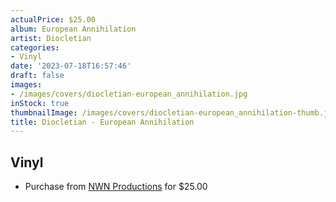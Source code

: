 ```yaml
---
actualPrice: $25.00
album: European Annihilation
artist: Diocletian
categories:
- Vinyl
date: '2023-07-18T16:57:46'
draft: false
images:
- /images/covers/diocletian-european_annihilation.jpg
inStock: true
thumbnailImage: /images/covers/diocletian-european_annihilation-thumb.jpg
title: Diocletian - European Annihilation
---
```


## Vinyl
* Purchase from [NWN Productions](http://shop.nwnprod.com/index.php?route=product/product&path=76&product_id=36805&sort=pd.name&order=ASC) for $25.00
